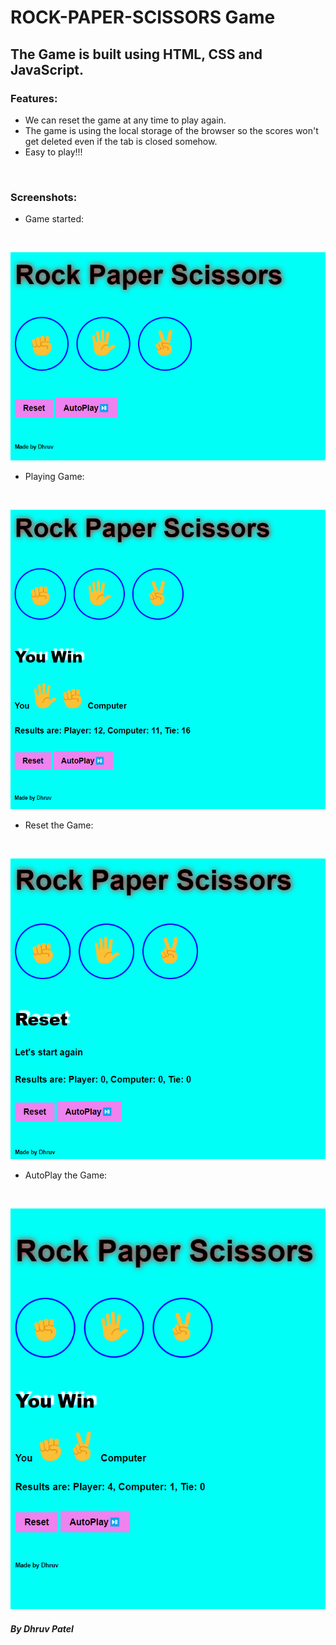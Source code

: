 # ROCK-PAPER-SCISSORS Game

## The Game is built using HTML, CSS and JavaScript.  
   

### Features:  

* We can reset the game at any time to play again.
* The game is using the local storage of the browser so the scores won't get deleted even if the tab is closed somehow.
* Easy to play!!!
<br /> 

### Screenshots:

* Game started:
<br />   

![Starting Game](screenshots/Screenshot-1.png)
<br />   

* Playing Game:
<br />  

![Playing Game](screenshots/Screenshot-2.png)
<br />   

* Reset the Game:
<br />   

![Resetting Game](screenshots/Screenshot-3.png)
<br />  

* AutoPlay the Game:
<br />   

![Autoplaying Game](screenshots/Screenshot-4.png)
<br />  




##### By Dhruv Patel